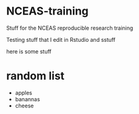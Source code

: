 # NCEAS-training
Stuff for the NCEAS reproducible research training

Testing stuff that I edit in Rstudio and sstuff

here is some stuff

# random list

- apples
- banannas
- cheese

